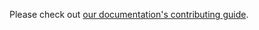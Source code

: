 Please check out [our documentation's contributing guide](https://jupytercad.readthedocs.io/en/latest/contributing.html).
